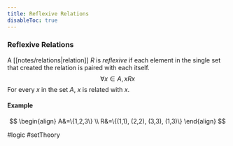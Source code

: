 ```yaml
---
title: Reflexive Relations
disableToc: true
---
```


### Reflexive Relations
A [[notes/relations|relation]] $R$ is _reflexive_ if each element in the single set that created the relation is paired with each itself.
$$
\forall x \in A, xRx
$$
For every $x$ in the set $A$, $x$ is related with $x$.

#### Example
$$
\begin{align}
	A&=\{1,2,3\} \\
	R&=\{(1,1), (2,2), (3,3), (1,3)\}
\end{align}
$$

#logic #setTheory 
